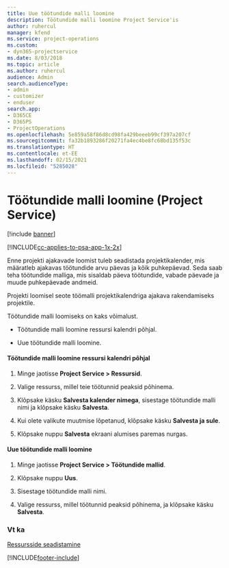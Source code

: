 ```yaml
---
title: Uue töötundide malli loomine
description: Töötundide malli loomine Project Service'is
author: ruhercul
manager: kfend
ms.service: project-operations
ms.custom:
- dyn365-projectservice
ms.date: 8/03/2018
ms.topic: article
ms.author: ruhercul
audience: Admin
search.audienceType:
- admin
- customizer
- enduser
search.app:
- D365CE
- D365PS
- ProjectOperations
ms.openlocfilehash: 5e859a58f86d8cd98fa429beeeb99cf397a207cf
ms.sourcegitcommit: fa32b1893286f20271fa4ec4be8fc68bd135f53c
ms.translationtype: HT
ms.contentlocale: et-EE
ms.lasthandoff: 02/15/2021
ms.locfileid: "5285028"
---
```

# <a name="create-a-work-hours-template-project-service"></a>Töötundide malli loomine (Project Service)

[!include [banner](../includes/psa-now-project-operations.md)]

[!INCLUDE[cc-applies-to-psa-app-1x-2x](../includes/cc-applies-to-psa-app-1x-2x.md)]

Enne projekti ajakavade loomist tuleb seadistada projektikalender, mis määratleb ajakavas töötundide arvu päevas ja kõik puhkepäevad. Seda saab teha töötundide malliga, mis sisaldab päeva töötundide, vabade päevade ja muude puhkepäevade andmeid.  
  
 Projekti loomisel seote töömalli projektikalendriga ajakava rakendamiseks projektile.  
  
 Töötundide malli loomiseks on kaks võimalust.  
  
-   Töötundide malli loomine ressursi kalendri põhjal.  
  
-   Uue töötundide malli loomine.  
  
#### <a name="to-create-a-work-hours-template-based-on-a-resources-calendar"></a>Töötundide malli loomine ressursi kalendri põhjal  
  
1.  Minge jaotisse **Project Service > Ressursid**.  
  
2.  Valige ressurss, millel teie töötunnid peaksid põhinema.  
  
3.  Klõpsake käsku **Salvesta kalender nimega**, sisestage töötundide malli nimi ja klõpsake käsku **Salvesta**.  
  
4.  Kui olete valikute muutmise lõpetanud, klõpsake käsku **Salvesta ja sule**.  
  
5.  Klõpsake nuppu **Salvesta** ekraani alumises paremas nurgas.  
  
#### <a name="to-create-a-new-work-hours-template"></a>Uue töötundide malli loomine  
  
1.  Minge jaotisse **Project Service > Töötundide mallid**.  
  
2.  Klõpsake nuppu **Uus**.  
  
3.  Sisestage töötundide malli nimi.  
  
4.  Valige ressurss, millel töötunnid peaksid põhinema, ja klõpsake käsku **Salvesta**.  
  
### <a name="see-also"></a>Vt ka  
 [Ressursside seadistamine](../psa/set-up-resources.md)


[!INCLUDE[footer-include](../includes/footer-banner.md)]